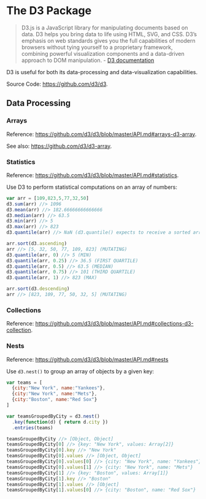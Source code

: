 
# The D3 Package

> D3.js is a JavaScript library for manipulating documents based on data. D3 helps you bring data to life using HTML, SVG, and CSS. D3’s emphasis on web standards gives you the full capabilities of modern browsers without tying yourself to a proprietary framework, combining powerful visualization components and a data-driven approach to DOM manipulation. - [D3 documentation](https://d3js.org/)

D3 is useful for both its data-processing and data-visualization capabilities.

Source Code: https://github.com/d3/d3.

## Data Processing

### Arrays

Reference: https://github.com/d3/d3/blob/master/API.md#arrays-d3-array.

See also: https://github.com/d3/d3-array.

### Statistics

Reference: https://github.com/d3/d3/blob/master/API.md#statistics.

Use D3 to perform statistical computations on an array of numbers:

```` js
var arr = [109,823,5,77,32,50]
d3.sum(arr) //> 1096
d3.mean(arr) //> 182.66666666666666
d3.median(arr) //> 63.5
d3.min(arr) //> 5
d3.max(arr) //> 823
d3.quantile(arr) //> NaN (d3.quantile() expects to receive a sorted array)

arr.sort(d3.ascending)
arr //> [5, 32, 50, 77, 109, 823] (MUTATING)
d3.quantile(arr, 0) //> 5 (MIN)
d3.quantile(arr, 0.25) //> 36.5 (FIRST QUARTILE)
d3.quantile(arr, 0.5) //> 63.5 (MEDIAN)
d3.quantile(arr, 0.75) //> 101 (THIRD QUARTILE)
d3.quantile(arr, 1) //> 823 (MAX)

arr.sort(d3.descending)
arr //> [823, 109, 77, 50, 32, 5] (MUTATING)
````

### Collections

Reference: https://github.com/d3/d3/blob/master/API.md#collections-d3-collection.

### Nests

Reference: https://github.com/d3/d3/blob/master/API.md#nests

Use `d3.nest()` to group an array of objects by a given key:

```` js
var teams = [
  {city:"New York", name:"Yankees"},
  {city:"New York", name:"Mets"},
  {city:"Boston", name:"Red Sox"}
]

var teamsGroupedByCity = d3.nest()
  .key(function(d) { return d.city })
  .entries(teams)

teamsGroupedByCity //> [Object, Object]
teamsGroupedByCity[0] //> {key: "New York", values: Array[2]}
teamsGroupedByCity[0].key //> "New York"
teamsGroupedByCity[0].values //> [Object, Object]
teamsGroupedByCity[0].values[0] //> {city: "New York", name: "Yankees"}
teamsGroupedByCity[0].values[1] //> {city: "New York", name: "Mets"}
teamsGroupedByCity[1] //> {key: "Boston", values: Array[1]}
teamsGroupedByCity[1].key //> "Boston"
teamsGroupedByCity[1].values //> [Object]
teamsGroupedByCity[1].values[0] //> {city: "Boston", name: "Red Sox"}
````
